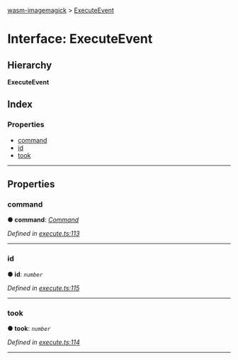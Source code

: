 [wasm-imagemagick](../README.md) > [ExecuteEvent](../interfaces/executeevent.md)

# Interface: ExecuteEvent

## Hierarchy

**ExecuteEvent**

## Index

### Properties

* [command](executeevent.md#command)
* [id](executeevent.md#id)
* [took](executeevent.md#took)

---

## Properties

<a id="command"></a>

###  command

**● command**: *[Command](../#command)*

*Defined in [execute.ts:113](https://github.com/KnicKnic/WASM-ImageMagick/blob/a680377/src/execute.ts#L113)*

___
<a id="id"></a>

###  id

**● id**: *`number`*

*Defined in [execute.ts:115](https://github.com/KnicKnic/WASM-ImageMagick/blob/a680377/src/execute.ts#L115)*

___
<a id="took"></a>

###  took

**● took**: *`number`*

*Defined in [execute.ts:114](https://github.com/KnicKnic/WASM-ImageMagick/blob/a680377/src/execute.ts#L114)*

___

